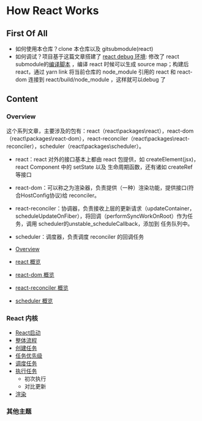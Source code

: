 # How React Works

## First Of All

* 如何使用本仓库？clone 本仓库以及 gitsubmodule(react)
* 如何调试？项目基于这篇文章搭建了 [react debug 环境](https://juejin.cn/post/7126501202866470949): 修改了 react submodule的[编译脚本](./react/scripts/rollup/build.js) ，编译 react 时候可以生成 source map；构建后react，通过 yarn link 将当前仓库的 node_module 引用的 react 和 react-dom 连接到 react/build/node_module ，这样就可以debug 了

## Content

### Overview

这个系列文章，主要涉及的包有：react（react\packages\react），react-dom（react\packages\react-dom），react-reconciler（react\packages\react-reconciler），scheduler（react\packages\scheduler）。

* react：react 对外的接口基本上都由 react 包提供，如 createElement(jsx)，react Component 中的 setState 以及 生命周期函数，还有诸如 createRef 等接口
* react-dom：可以称之为渲染器，负责提供（一种）渲染功能，提供接口(符合HostConfig协议)给 reconciler。
* react-reconciler：协调器，负责接收上层的更新请求（updateContainer，scheduleUpdateOnFiber），将回调（performSyncWorkOnRoot）作为任务，调用 scheduler的unstable_scheduleCallback，添加到 任务队列中。
* scheduler：调度器，负责调度 reconciler 的回调任务

* [Overview](./articles/overview.md)
* [react 概览](./articles/package-react.md)
* [react-dom 概览](./articles/package-react-dom.md)
* [react-reconciler 概览](./articles/package-react-reconciler.md)
* [scheduler 概览](./articles/package-scheduler.md)

### React 内核

* [React启动](./articles/bootstrap.md)
* [整体流程](./articles/reconciler-workloop.md)
* [创建任务](./articles/schedule-work.md)
* [任务优先级](./articles/schedule-work-priority.md)
* [调度任务](./articles/scheduler.md)
* [执行任务](./articles/reconciler.md)
  * 初次执行
  * 对比更新
* [渲染](./articles/commit-root.md)

### 其他主题
